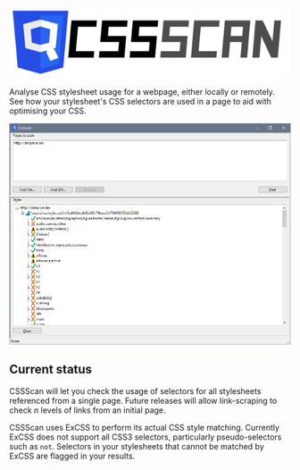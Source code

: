 ![](Resources/logo.png)

Analyse CSS stylesheet usage for a webpage, either locally or remotely. See how your stylesheet's CSS selectors are used in a page to aid with optimising your CSS.

![](Resources/screenshot.png)

## Current status
CSSScan will let you check the usage of selectors for all stylesheets referenced from a single page. Future releases will allow link-scraping to check _n_ levels of links from an initial page.

CSSScan uses ExCSS to perform its actual CSS style matching. Currently ExCSS does not support all CSS3 selectors, particularly pseudo-selectors such as `not`. Selectors in your stylesheets that cannot be matched by ExCSS are flagged in your results.
